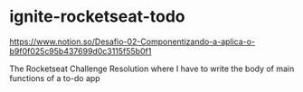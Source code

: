 # ignite-rocketseat-todo
https://www.notion.so/Desafio-02-Componentizando-a-aplica-o-b9f0f025c95b437699d0c3115f55b0f1

The Rocketseat Challenge Resolution where I have to write the body of main functions of a to-do app
